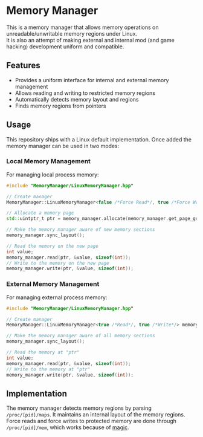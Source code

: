 # Memory Manager

This is a memory manager that allows memory operations on unreadable/unwritable memory regions under Linux.  
It is also an attempt of making external and internal mod (and game hacking) development uniform and compatible.

## Features

- Provides a uniform interface for internal and external memory management
- Allows reading and writing to restricted memory regions
- Automatically detects memory layout and regions
- Finds memory regions from pointers

## Usage

This repository ships with a Linux default implementation. Once added the memory manager can be used in two modes:

### Local Memory Management

For managing local process memory:

```c++
#include "MemoryManager/LinuxMemoryManager.hpp" 

// Create manager
MemoryManager::LinuxMemoryManager<false /*Force Read*/, true /*Force Write*/, true /*Local*/> memory_manager;

// Allocate a memory page
std::uintptr_t ptr = memory_manager.allocate(memory_manager.get_page_granularity(), PROT_NONE);

// Make the memory manager aware of new memory sections
memory_manager.sync_layout();

// Read the memory on the new page
int value;
memory_manager.read(ptr, &value, sizeof(int));
// Write to the memory on the new page
memory_manager.write(ptr, &value, sizeof(int));
```

### External Memory Management

For managing external process memory:

```c++
#include "MemoryManager/LinuxMemoryManager.hpp"

// Create manager
MemoryManager::LinuxMemoryManager<true /*Read*/, true /*Write*/> memory_manager(process_id);

// Make the memory manager aware of all memory sections
memory_manager.sync_layout();

// Read the memory at "ptr"
int value;
memory_manager.read(ptr, &value, sizeof(int));
// Write to the memory at "ptr"
memory_manager.write(ptr, &value, sizeof(int));
```

## Implementation

The memory manager detects memory regions by parsing `/proc/[pid]/maps`. It maintains an internal layout of the memory regions.  
Force reads and force writes to protected memory are done through `/proc/[pid]/mem`, which works because of [magic](https://offlinemark.com/2021/05/12/an-obscure-quirk-of-proc/).
